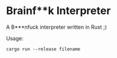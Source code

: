 # Brainf**k Interpreter

A B***nfuck interpreter written in Rust  ;)


Usage:
```
cargo run --release filename
```

